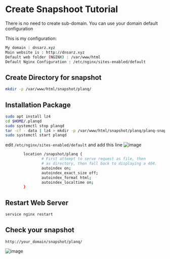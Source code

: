 # Create Snapshoot Tutorial

There is no need to create sub-domain. You can use your domain default configuration

This is my configuration:
```bash
My domain : dnsarz.xyz
Main website is : http://dnsarz.xyz
Default web folder (NGINX) : /var/www/html
Default Nginx Configuration : /etc/nginx/sites-enabled/default
```

## Create Directory for snapshot

```bash
mkdir -p /var/www/html/snapshot/planq/
```
## Installation Package

```bash
sudo apt install lz4
cd $HOME/.planqd
sudo systemctl stop planqd
tar -cf - data | lz4 > mkdir -p /var/www/html/snapshot/planq/planq-snapshot-$(date +%Y%m%d).tar.lz4
sudo systemctl start planqd
```

edit `/etc/nginx/sites-enabled/default` and add this line
![image](https://user-images.githubusercontent.com/16186519/215653837-795b5ea2-467b-476f-b231-5b7d8178b5c4.png)

```bash
        location /snapshot/planq {
                # First attempt to serve request as file, then
                # as directory, then fall back to displaying a 404.
                autoindex on;
                autoindex_exact_size off;
                autoindex_format html;
                autoindex_localtime on;
        }
```


## Restart Web Server

```bash
service nginx restart

```

## Check your snapshot
```
http://your_domain/snapshot/planq/ 
```
![image](https://user-images.githubusercontent.com/16186519/215654319-5c840516-6b64-4f55-aec3-55be8afa21e5.png)
